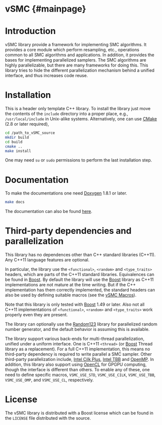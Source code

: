 vSMC {#mainpage}
================

# Introduction

vSMC library provide a framework for implementing SMC algorithms. It provides a
core module which perform resampling, etc., operations common to all SMC
algorithms and applications. In addition, it provides the bases for
implementing parallelized samplers. The SMC algorithms are highly
parallelizable, but there are many frameworks for doing this. This library
tries to hide the different parallelization mechanism behind a unified
interface, and thus increases code reuse.

# Installation

This is a header only template C++ library. To install the library just move
the contents of the `include` directory into a proper place, e.g.,
`/usr/local/include` in Unix-alike systems. Alternatively, one can use
[CMake][CMake] (2.8 or later required),
~~~sh
cd /path_to_vSMC_source
mkdir build
cd build
cmake ..
make install
~~~
One may need `su` or `sudo` permissions to perform the last installation step.

# Documentation

To make the documentations one need [Doxygen][Doxygen] 1.8.1 or later.
~~~sh
make docs
~~~
The documentation can also be found [here][vSMCDoc].

# Third-party dependencies and parallelization

This library has no dependences other than C++ standard libraries (C++11). Any
C++11 language features are optional.

In particular, the library use the `<functional>`, `<random>` and
`<type_traits>` headers, which are parts of the  C++11 standard libraries.
Equivalences can be found in [Boost][Boost]. By default the library will use
the [Boost][Boost] library as C++11 implementations are not mature at the time
writing. But if the C++ implementation has them correctly implemented, the
standard headers can also be used by defining suitable macros (see the [vSMC
Macros][vSMCMacro]).

Note that this library is only tested with [Boost][Boost] 1.49 or later. Also
not all C++11 implementations of `<functional>`, `<random>` and `<type_traits>`
work properly even they are present.

The library can optionally use the [Random123][Random123] library for
parallelized random number generator, and the default behavior is assuming this
is available.

The library support various back-ends for multi-thread parallelization, unified
under a uniform interface. One is C++11 `<thread>` (or [Boost][Boost] Thread
library as a replacement). For a full C++11 implementation, this means no
third-party dependency is required to write parallel a SMC sampler. Other
third-party parallelization include, [Intel Cilk Plus][Intel Cilk Plus], [Intel
TBB][Intel TBB] and [OpenMP][OpenMP]. In addition, this library also support
using [OpenCL][OpenCL] for GPGPU computing, though the interface is different
than others. To enable any of these, one need to define specific macros,
`VSMC_USE_STD`, `VSMC_USE_CILK`, `VSMC_USE_TBB`, `VSMC_USE_OMP`, and
`VSMC_USE_CL`, respectively.

# License

The vSMC library is distributed with a Boost license which can be found in the
`LICENSE` file distributed with the source.

[Boost]: http://www.boost.org/
[CMake]: http://www.cmake.org/
[Doxygen]: http://www.stack.nl/~dimitri/doxygen/manual.html
[Intel Cilk Plus]: http://en.wikipedia.org/wiki/Intel_Cilk_Plus
[Intel TBB]: http://threadingbuildingblocks.org/
[OpenCL]: http://www.khronos.org/opencl/
[OpenMP]: http://www.openmp.org/
[Random123]: http://www.thesalmons.org/john/random123/releases/latest/docs/index.html
[libc++]: http://libcxx.llvm.org
[vSMCDoc]: http://zhouyan.github.com/vSMC/doc/html/index.html
[vSMCMacro]: https://github.com/zhouyan/vSMC/wiki/Macros

